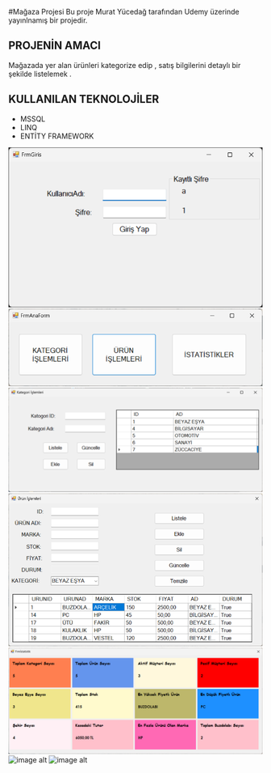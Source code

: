 #Mağaza Projesi
Bu proje Murat Yücedağ tarafından Udemy üzerinde yayınlnamış bir projedir.
## PROJENİN AMACI 
Mağazada yer alan ürünleri kategorize edip , satış bilgilerini detaylı bir şekilde listelemek .
## KULLANILAN TEKNOLOJİLER
- MSSQL
- LINQ
- ENTİTY FRAMEWORK


![image alt](https://github.com/yunusemrebinici/EntityProjeUygulama/blob/master/G%C3%B6rseller/Giri%C5%9F%C5%9F.png?raw=true)
![image alt](https://github.com/yunusemrebinici/EntityProjeUygulama/blob/master/G%C3%B6rseller/Giri%C5%9F.png?raw=true)
![image alt](https://github.com/yunusemrebinici/EntityProjeUygulama/blob/master/G%C3%B6rseller/Kategori%20%C4%B0%C5%9Flemleri.png?raw=true)
![image alt](https://github.com/yunusemrebinici/EntityProjeUygulama/blob/master/G%C3%B6rseller/%C3%9Cr%C3%BCn%C4%B0%C5%9Flemleri.png?raw=true)
![image alt](https://github.com/yunusemrebinici/EntityProjeUygulama/blob/master/G%C3%B6rseller/%C4%B0statistik.png?raw=true)
![image alt](https://github.com/yunusemrebinici/EntityProjeUygulama/blob/master/G%C3%B6rseller/Sql.png?raw=true)
![image alt](https://github.com/yunusemrebinici/EntityProjeUygulama/blob/master/G%C3%B6rseller/Model.png?raw=true)
